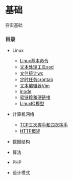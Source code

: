 # 基础
夯实基础

### 目录

- Linux
  - [Linux基本命令](Linux/Linux基本命令.md)
  - [文本处理工具sed](Linux/文本处理工具sed.md)
  - [文件统计wc](Linux/文件统计wc.md)
  - [定时任务crontab](Linux/定时任务crontab.md)
  - [文本编辑器Vim](Linux/文本编辑器Vim.md)
  - [inode](Linux/inode.md)
  - [软链接和硬链接](Linux/软链接和硬链接.md)  
  - [LinuxIO模型](Linux/LinuxIO模型.md)  

- 计算机网络
  - [TCP三次握手和四次挥手](计算机网络/TCP三次握手和四次挥手.md)
  - [HTTP概述](计算机网络/HTTP概述.md)
  
- 数据结构

- 算法

- PHP

- 设计模式